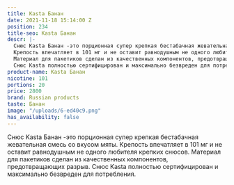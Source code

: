 ```yaml
---
title: Kasta Банан
date: 2021-11-18 15:14:00 Z
position: 234
title-seo: Kasta Банан
descr: |-
  Снюс Kasta Банан -это порционная супер крепкая бестабачная жевательная смесь со вкусом мяты.
  Крепость впечатляет в 101 мг и не оставит равнодушным не одного любителя крепких снюсов.
  Материал для пакетиков сделан из качественных компонентов, предотвращающих разрыв.
  Снюс Kasta полностью сертифицирован и максимально безвреден для потребления.
product-name: Kasta Банан
nicotine: 101
portions: 20
price: 2800
brand: Russian products
taste: Банан
image: "/uploads/6-ed40c9.png"
has_availability: false
---
```


Снюс Kasta Банан -это порционная супер крепкая бестабачная жевательная смесь со вкусом мяты.
Крепость впечатляет в 101 мг и не оставит равнодушным не одного любителя крепких снюсов.
Материал для пакетиков сделан из качественных компонентов, предотвращающих разрыв.
Снюс Kasta полностью сертифицирован и максимально безвреден для потребления.